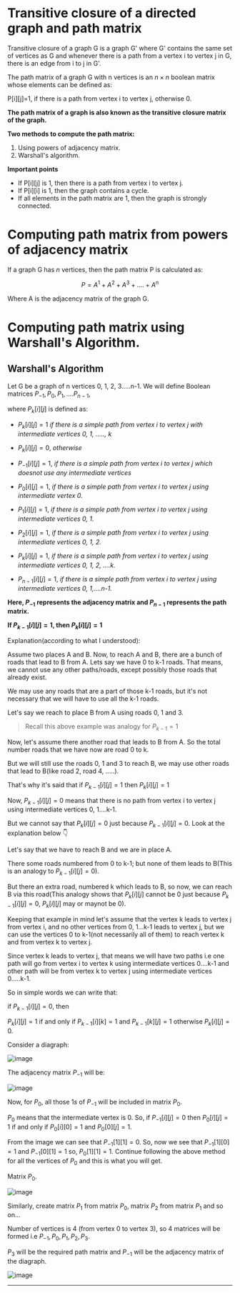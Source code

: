 # Transitive closure of a directed graph and path matrix

Transitive closure of a graph G is a graph G' where G' contains the same set of vertices as G and whenever there is a path from a vertex i to vertex j in G, there is an edge from i to j in G'.

The path matrix of a graph G with n vertices is an $n\times n$ boolean matrix whose elements can be defined as:

P[i][j]=1, if there is a path from vertex i to vertex j, otherwise 0.

**The path matrix of a graph is also known as the transitive closure matrix of the graph.**

**Two methods to compute the path matrix:**

1. Using powers of adjacency matrix.
2. Warshall's algorithm.

**Important points**
- If P[i][j] is 1, then there is a path from vertex i to vertex j.
- If P[i][i] is 1, then the graph contains a cycle.
- If all elements in the path matrix are 1, then the graph is strongly connected.


# Computing path matrix from powers of adjacency matrix

If a graph G has $n$ vertices, then the path matrix P is calculated as:

$$P=A^1 + A^2 + A^3 + ....+ A^n$$

Where A is the adjacency matrix of the graph G.

# Computing path matrix using Warshall's Algorithm.

## Warshall's Algorithm

Let G be a graph of n vertices 0, 1, 2, 3.....n-1. We will define Boolean matrices $P_{-1}, P_0, P_1, ....P_{n-1}$,

where $P_k[i][j]$ is defined as:

- $P_k[i][j]=1$ _if there is a simple path from vertex i to vertex j with intermediate vertices 0, 1, ....., k_
- $P_k[i][j]=0$, _otherwise_


- $P_{-1}[i][j]=1$, _if there is a simple path from vertex i to vertex j which doesnot use any intermediate vertices_
- $P_0[i][j]=1$, _if there is a simple path from vertex i to vertex j using intermediate vertex 0._
- $P_1[i][j]=1$, _if there is a simple path from vertex i to vertex j using intermediate vertices 0, 1._
- $P_2[i][j]=1$, _if there is a simple path from vertex i to vertex j using intermediate vertices 0, 1, 2._
- $P_k[i][j]=1$, _if there is a simple path from vertex i to vertex j using intermediate vertices 0, 1, 2, ....k._
- $P_{n-1}[i][j]=1$, _if there is a simple path from vertex i to vertex j using intermediate vertices 0, 1,....n-1._

**Here, $P_{-1}$ represents the adjacency matrix and $P_{n-1}$ represents the path matrix.**


**If $P_{k-1}[i][j]=1$, then $P_k[i][j]=1$**

Explanation(according to what I understood):

Assume two places A and B. Now, to reach A and B, there are a bunch of roads that lead to B from A. Lets say we have 0 to k-1 roads.
That means, we cannot use any other paths/roads, except possibly those roads that already exist.

We may use any roads that are a part of those k-1 roads, but it's not necessary that we will have to use all the k-1 roads.

Let's say we reach to place B from A using roads 0, 1 and 3.

> Recall this above example was analogy for $P_{k-1}=1$

Now, let's assume there another road that leads to B from A. So the total number roads that we have now are road 0 to k.

But we will still use the roads 0, 1 and 3 to reach B, we may use other roads that lead to B(like road 2, road 4, .....).

That's why it's said that if $P_{k-1}[i][j]=1$ then $P_k[i][j]=1$


Now, $P_{k-1}[i][j]=0$ means that there is no path from vertex i to vertex j using intermediate vertices 0, 1....k-1.

But we cannot say that $P_k[i][j]=0$ just because $P_{k-1}[i][j]=0$. Look at the explanation below :point_down:

Let's say that we have to reach B and we are in place A.

There some roads numbered from 0 to k-1; but none of them leads to B(This is an analogy to $P_{k-1}[i][j]=0$).

But there an extra road, numbered k which leads to B, so now, we can reach B via this road(This analogy shows that $P_k[i][j]$ cannot be 0 just because $P_{k-1}[i][j]=0$, $P_k[i][j]$ may or maynot be 0).

Keeping that example in mind let's assume that the vertex k leads to vertex j from vertex i, and no other vertices from 0, 1...k-1 leads to vertex j, but we can use the vertices 0 to k-1(not necessarily all of them) to reach vertex k and from vertex k to vertex j.

Since vertex k leads to vertex j, that means we will have two paths i.e one path will go from vertex i to vertex k using intermediate vertices 0....k-1 and other path will be from vertex k to vertex j using intermediate vertices 0.....k-1.


So in simple words we can write that:

if $P_{k-1}[i][j]=0$, then

$P_k[i][j]=1$ if and only if $P_{k-1}[i][k]=1$ and $P_{k-1}[k][j]=1$ otherwise $P_k[i][j]=0$.

Consider a diagraph:

![image](https://github.com/C0DER11101/DSA_revisit/blob/master/DSAcpp/Algorithms/Graphs/Digraph1.png?raw=true)

The adjacency matrix $P_{-1}$ will be:

![image](https://github.com/C0DER11101/DSA_revisit/blob/master/DSAcpp/Algorithms/Graphs/AdjacencymatrixForDiagraph1.png?raw=true)

Now, for $P_0$, all those $1s$ of $P_{-1}$ will be included in matrix $P_0$.

$P_0$ means that the intermediate vertex is 0. So, if $P_{-1}[i][j]=0$ then $P_0[i][j]=1$ if and only if $P_0[i][0]=1$ and $P_0[0][j]=1$.

From the image we can see that $P_{-1}[1][1]=0$. So, now we see that $P_{-1}[1][0]=1$ and $P_{-1}[0][1]=1$ so, $P_0[1][1]=1$.
Continue following the above method for all the vertices of $P_0$ and this is what you will get.

Matrix $P_0$.

![image](https://github.com/C0DER11101/DSA_revisit/blob/master/DSAcpp/Algorithms/Graphs/MatrixP0forDiagraph1.png?raw=true)

Similarly, create matrix $P_1$ from matrix $P_0$, matrix $P_2$ from matrix $P_1$ and so on...

Number of vertices is 4 (from vertex 0 to vertex 3), so 4 matrices will be formed i.e $P_{-1}, P_0, P_1, P_2, P_3$.

$P_3$ will be the required path matrix and $P_{-1}$ will be the adjacency matrix of the diagraph.

![image](https://github.com/C0DER11101/DSA_revisit/blob/master/DSAcpp/Algorithms/Graphs/PathMatrixForDiagraph1.png?raw=true)

---
